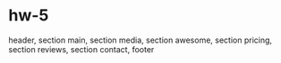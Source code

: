 # hw-5

header, section main, section media, section awesome, section pricing, section reviews, section contact, footer